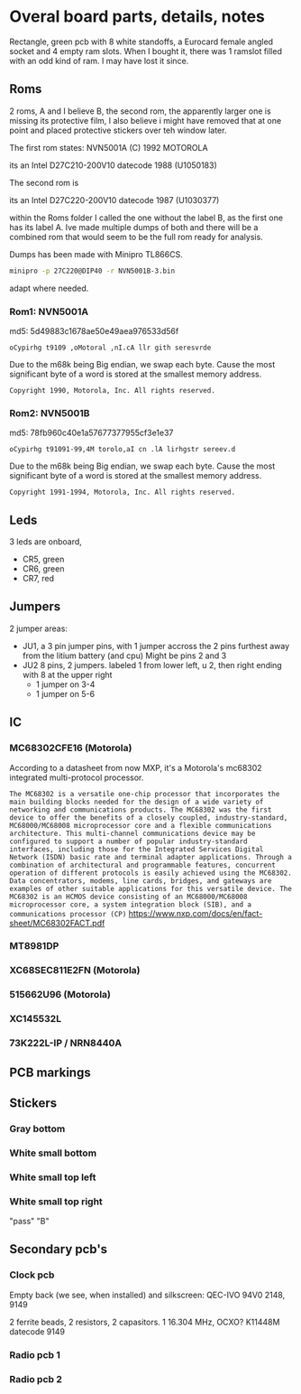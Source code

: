 # Overal board parts, details, notes

Rectangle, green pcb with 8 white standoffs, a Eurocard female angled socket and 4 empty ram slots.
When I bought it, there was 1 ramslot filled with an odd kind of ram. I may have lost it since.

## Roms

2 roms, A and I believe B, the second rom, the apparently larger one is missing its protective film, I also believe i might have removed that at one point and placed protective stickers over teh window later.

The first rom states:
NVN5001A
(C) 1992
MOTOROLA

its an Intel D27C210-200V10
datecode 1988 (U1050183)

The second rom is 

its an Intel D27C220-200V10
datecode 1987 (U1030377)

within the Roms folder I called the one without the label B, as the first one has its label A. Ive made multiple dumps of both and there will be a combined rom that would seem to be the full rom ready for analysis.

Dumps has been made with Minipro TL866CS.

```sh
minipro -p 27C220@DIP40 -r NVN5001B-3.bin
```
adapt where needed.

### Rom1: NVN5001A
md5: 5d49883c1678ae50e49aea976533d56f

``oCypirhg t9109 ,oMotoral ,nI.cA
llr gith seresvrde``

Due to the m68k being Big endian, we swap each byte. Cause the most significant byte of a word is stored at the smallest memory address.

``Copyright 1990, Motorola, Inc.
All rights reserved.``


### Rom2: NVN5001B
md5: 78fb960c40e1a57677377955cf3e1e37

``oCypirhg t91091-99,4M torolo,aI cn
.lA lirhgstr sereev.d``

Due to the m68k being Big endian, we swap each byte. Cause the most significant byte of a word is stored at the smallest memory address.

``Copyright 1991-1994, Motorola, Inc.
All rights reserved.``

## Leds

3 leds are onboard,
- CR5, green
- CR6, green
- CR7, red

## Jumpers

2 jumper areas:

- JU1, a 3 pin jumper pins, with 1 jumper accross the 2 pins furthest away from the litium battery (and cpu)
  Might be pins 2 and 3
- JU2 8 pins, 2 jumpers. labeled 1 from lower left, u 2, then right ending with 8 at the upper right
    - 1 jumper on 3-4
    - 1 jumper on 5-6


## IC

### MC68302CFE16 (Motorola)

According to a datasheet from now MXP, it's a Motorola's mc68302 integrated multi-protocol processor.

``The MC68302 is a versatile one-chip processor that incorporates the main building blocks needed for the
design of a wide variety of networking and communications products. The MC68302 was the first device to
offer the benefits of a closely coupled, industry-standard, MC68000/MC68008 microprocessor core and a
flexible communications architecture. This multi-channel communications device may be configured to
support a number of popular industry-standard interfaces, including those for the Integrated Services Digital
Network (ISDN) basic rate and terminal adapter applications. Through a combination of architectural and
programmable features, concurrent operation of different protocols is easily achieved using the MC68302.
Data concentrators, modems, line cards, bridges, and gateways are examples of other suitable applications for
this versatile device. The MC68302 is an HCMOS device consisting of an MC68000/MC68008
microprocessor core, a system integration block (SIB), and a communications processor (CP)``
https://www.nxp.com/docs/en/fact-sheet/MC68302FACT.pdf


### MT8981DP 

### XC68SEC811E2FN (Motorola)

### 515662U96 (Motorola)

### XC145532L

### 73K222L-IP / NRN8440A

## PCB markings

## Stickers

### Gray bottom

### White small bottom

### White small top left



### White small top right

"pass" "B"

## Secondary pcb's

### Clock pcb

Empty back (we see, when installed) and 
silkscreen: QEC-IVO 94V0
2148, 9149

2 ferrite beads, 2 resistors, 2 capasitors.
1 16.304 MHz, OCXO? K11448M
datecode 9149

### Radio pcb 1

### Radio pcb 2